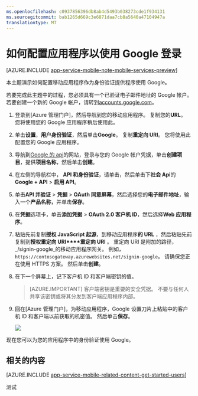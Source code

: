 ```yaml
---
ms.openlocfilehash: c0937856396db8ab4d5493b038273cde1f934131
ms.sourcegitcommit: bab1265d669c3e6871daa7cb8a5640a47104947a
translationtype: MT
---
```

<properties
    pageTitle="如何配置 Google 应用程序服务应用程序的身份验证"
    description="了解如何配置 Google 应用程序服务应用程序的身份验证。"
    services="app-service\mobile"
    documentationCenter=""
    authors="mattchenderson" 
    manager="dwrede"
    editor=""/>

<tags
    ms.service="app-service-mobile"
    ms.workload="mobile"
    ms.tgt_pltfrm="na"
    ms.devlang="multiple"
    ms.topic="article"
    ms.date="08/28/2015"
    ms.author="mahender"/>

# 如何配置应用程序以使用 Google 登录

[AZURE.INCLUDE [app-service-mobile-note-mobile-services-preview](../../includes/app-service-mobile-note-mobile-services-preview.md)]

本主题演示如何配置移动应用程序作为身份验证提供程序使用 Google。

若要完成此主题中的过程，您必须具有一个已验证电子邮件地址的 Google 帐户。 若要创建一个新的 Google 帐户，请转到<a href="http://go.microsoft.com/fwlink/p/?LinkId=268302" target="_blank">accounts.google.com</a>。

1. 登录到[Azure 管理门户]，然后导航到您的移动应用程序。 复制您的**URL**。 您将使用您的 Google 应用程序稍后使用此。
 
2. 单击**设置**，**用户身份验证**，然后单击**Google**。 复制**重定向 URI**。 您将使用此配置您的 Google 应用程序。

3. 导航到[Google 的 api](http://go.microsoft.com/fwlink/p/?LinkId=268303)的网站，登录与您的 Google 帐户凭据，单击**创建项目**，提供**项目名称**，然后单击**创建**。

4. 在左侧的导航栏中， **API 和身份验证**，请单击，然后单击下**社会 Api**的**Google + API** > **启用 API**。

5. 单击**API 并验证** > **凭据** > **OAuth 同意屏幕**，然后选择您的**电子邮件地址**，输入一个**产品名称**，并单击**保存**。

6. 在**凭据**选项卡，单击**添加凭据** > **OAuth 2.0 客户机 ID**，然后选择**Web 应用程序**。

7. 粘贴先前复制**授权 JavaScript 起源**，到移动应用程序**的 URL** ，然后粘贴先前复制到**授权重定向 URI****重定向 URI** 。 重定向 URI 是附加的路径， _/signin-google_的移动应用程序网关。 例如， `https://contosogateway.azurewebsites.net/signin-google`。 请确保您正在使用 HTTPS 方案。 然后单击**创建**。

8. 在下一个屏幕上，记下客户机 ID 和客户端密钥的值。

    > [AZURE.IMPORTANT] 客户端密钥是重要的安全凭据。 不要与任何人共享该密钥或将其分发到客户端应用程序内部。

9. 回在[Azure 管理门户]，为移动应用程序，Google 设置刀片上粘贴中的客户机 ID 和客户端以前获取的机密值。 然后单击**保存**。

     ![][1]

现在您可以为您的应用程序中的身份验证使用 Google。

## <a name="related-content"> </a>相关的内容

[AZURE.INCLUDE [app-service-mobile-related-content-get-started-users](../../includes/app-service-mobile-related-content-get-started-users.md)]


<!-- Anchors. -->

<!-- Images. -->

[0]: ./media/app-service-mobile-how-to-configure-google-authentication-preview/mobile-app-google-redirect.png
[1]: ./media/app-service-mobile-how-to-configure-google-authentication-preview/mobile-app-google-settings.png

<!-- URLs. -->

[Google 的 api]: http://go.microsoft.com/fwlink/p/?LinkId=268303

[Azure 的管理门户]: https://portal.azure.com/
 

测试
